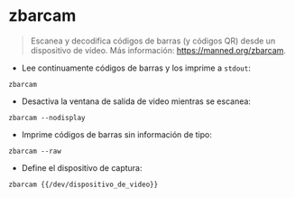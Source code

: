 # zbarcam

> Escanea y decodifica códigos de barras (y códigos QR) desde un dispositivo de vídeo.
> Más información: <https://manned.org/zbarcam>.

- Lee continuamente códigos de barras y los imprime a `stdout`:

`zbarcam`

- Desactiva la ventana de salida de video mientras se escanea:

`zbarcam --nodisplay`

- Imprime códigos de barras sin información de tipo:

`zbarcam --raw`

- Define el dispositivo de captura:

`zbarcam {{/dev/dispositivo_de_video}}`
